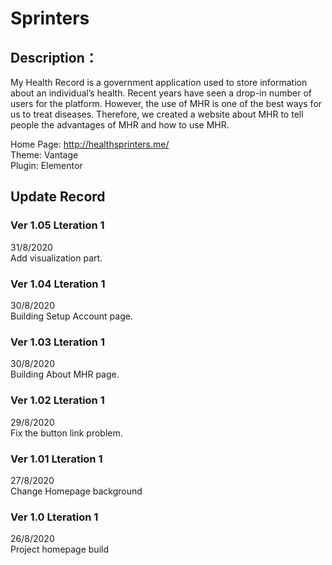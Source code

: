 # Sprinters
## Description： 
My Health Record is a government application used to store information about an individual’s health. Recent years have seen a drop-in number of users for the platform. However, the use of MHR is one of the best ways for us to treat diseases. Therefore, we created a website about MHR to tell people the advantages of MHR and how to use MHR.  
  
Home Page: http://healthsprinters.me/  
Theme: Vantage  
Plugin: Elementor
  
## Update Record
### Ver 1.05  Lteration 1   
31/8/2020  
Add visualization part. 
### Ver 1.04  Lteration 1   
30/8/2020  
Building Setup Account page. 
### Ver 1.03  Lteration 1   
30/8/2020  
Building About MHR page. 
### Ver 1.02  Lteration 1   
29/8/2020  
Fix the button link problem. 
### Ver 1.01  Lteration 1  
27/8/2020  
Change Homepage background  
### Ver 1.0  Lteration 1  
26/8/2020  
Project homepage build  


